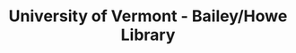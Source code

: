---
layout: repo
title: "University of Vermont - Bailey/Howe Library"
id: 15817
permalink: repos/15817/
---